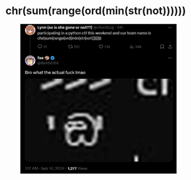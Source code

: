 # chr(sum(range(ord(min(str(not))))))

<figure><img src="../../.gitbook/assets/image (7) (1).png" alt=""><figcaption></figcaption></figure>

